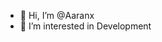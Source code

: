 - 👋 Hi, I’m @Aaranx
- 👀 I’m interested in Development

<!---
Aaranx/Aaranx is a ✨ special ✨ repository because its `README.md` (this file) appears on your GitHub profile.
You can click the Preview link to take a look at your changes.
--->
